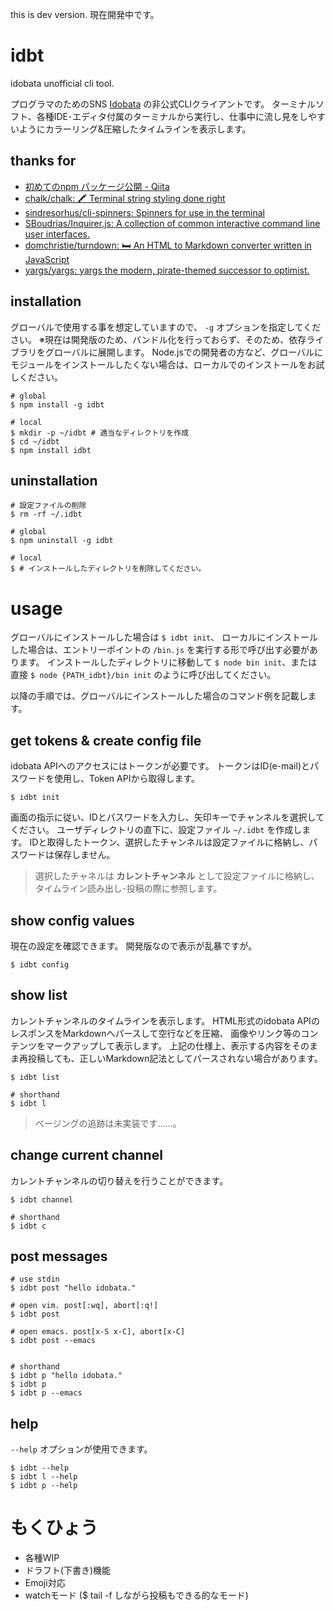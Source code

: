 this is dev version.
現在開発中です。


# idbt

idobata unofficial cli tool.

プログラマのためのSNS [Idobata](https://idobata.io/ja/home) の非公式CLIクライアントです。
ターミナルソフト、各種IDE･エディタ付属のターミナルから実行し、仕事中に流し見をしやすいようにカラーリング&圧縮したタイムラインを表示します。

## thanks for

* [初めてのnpm パッケージ公開 - Qiita](https://qiita.com/TsutomuNakamura/items/f943e0490d509f128ae2)
* [chalk/chalk: 🖍 Terminal string styling done right](https://github.com/chalk/chalk)
* [sindresorhus/cli-spinners: Spinners for use in the terminal](https://github.com/sindresorhus/cli-spinners)
* [SBoudrias/Inquirer.js: A collection of common interactive command line user interfaces.](https://github.com/SBoudrias/Inquirer.js)
* [domchristie/turndown: 🛏 An HTML to Markdown converter written in JavaScript](https://github.com/domchristie/turndown)
* [yargs/yargs: yargs the modern, pirate-themed successor to optimist.](https://github.com/yargs/yargs)


## installation

グローバルで使用する事を想定していますので、 `-g` オプションを指定してください。
※現在は開発版のため、バンドル化を行っておらず、そのため、依存ライブラリをグローバルに展開します。
Node.jsでの開発者の方など、グローバルにモジュールをインストールしたくない場合は、ローカルでのインストールをお試しください。

```
# global
$ npm install -g idbt

# local
$ mkdir -p ~/idbt # 適当なディレクトリを作成
$ cd ~/idbt
$ npm install idbt
```

## uninstallation

```
# 設定ファイルの削除
$ rm -rf ~/.idbt

# global
$ npm uninstall -g idbt

# local
$ # インストールしたディレクトリを削除してください。
```

# usage

グローバルにインストールした場合は `$ idbt init`、
ローカルにインストールした場合は、エントリーポイントの `/bin.js` を実行する形で呼び出す必要があります。
インストールしたディレクトリに移動して `$ node bin init`、または直接 `$ node {PATH_idbt}/bin init` のように呼び出してください。

以降の手順では、グローバルにインストールした場合のコマンド例を記載します。

## get tokens & create config file

idobata APIへのアクセスにはトークンが必要です。
トークンはID(e-mail)とパスワードを使用し、Token APIから取得します。

```
$ idbt init
```

画面の指示に従い、IDとパスワードを入力し、矢印キーでチャンネルを選択してください。
ユーザディレクトリの直下に、設定ファイル `~/.idbt` を作成します。
IDと取得したトークン、選択したチャンネルは設定ファイルに格納し、パスワードは保存しません。

> 選択したチャネルは **カレントチャンネル** として設定ファイルに格納し、タイムライン読み出し･投稿の際に参照します。

## show config values

現在の設定を確認できます。
開発版なので表示が乱暴ですが。

```
$ idbt config
```

## show list

カレントチャンネルのタイムラインを表示します。
HTML形式のidobata APIのレスポンスをMarkdownへパースして空行などを圧縮、
画像やリンク等のコンテンツをマークアップして表示します。
上記の仕様上、表示する内容をそのまま再投稿しても、正しいMarkdown記法としてパースされない場合があります。

```
$ idbt list 

# shorthand
$ idbt l
```

> ページングの追跡は未実装です……。

## change current channel

カレントチャンネルの切り替えを行うことができます。

```
$ idbt channel

# shorthand
$ idbt c
```

## post messages

```
# use stdin
$ idbt post "hello idobata."

# open vim. post[:wq], abort[:q!] 
$ idbt post 

# open emacs. post[x-S x-C], abort[x-C]
$ idbt post --emacs


# shorthand
$ idbt p "hello idobata."
$ idbt p 
$ idbt p --emacs
```

## help

`--help` オプションが使用できます。

```
$ idbt --help
$ idbt l --help 
$ idbt p --help 
```

# もくひょう

* 各種WIP
* ドラフト(下書き)機能
* Emoji対応
* watchモード ($ tail -f しながら投稿もできる的なモード)
